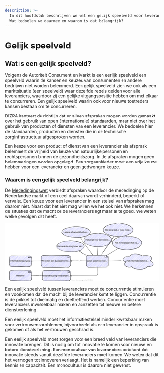 ```yaml
---
description: >-
  In dit hoofdstuk beschrijven we wat een gelijk speelveld voor leveranciers is.
  Wat bedoelen we daarmee en waarom is dat belangrijk?
---
```


# Gelijk speelveld

## Wat is een gelijk speelveld?

Volgens de Autoriteit Consument en Markt is een eerlijk speelveld een speelveld waarin de kansen en keuzes van consumenten en andere bedrijven niet worden belemmerd. Een gelijk speelveld zien we ook als een marktsituatie \(een speelveld\) waar dezelfde regels gelden voor alle leveranciers, waardoor zij een gelijke uitgangspositie hebben om met elkaar te concurreren. Een gelijk speelveld waarin ook voor nieuwe toetreders kansen bestaan om te concurreren.

DIZRA hanteert de richtlijn dat er alleen afspraken mogen worden gemaakt over het gebruik van open \(internationale\) standaarden, maar niet over het gebruik van producten of diensten van een leverancier. We bedoelen hier de standaarden, producten en diensten die in de technische zorginfrastructuur afgesproken worden.

Een keuze voor een product of dienst van een leverancier als afspraak belemmert de vrijheid van keuze van natuurlijke personen en rechtspersonen binnen de gezondheidszorg. In de afspraken mogen geen belemmeringen worden opgelegd. Een zorgaanbieder moet een vrije keuze hebben voor een leverancier en geen gedwongen keuze.

### Waarom is een gelijk speelveld belangrijk?

De [Mededingingswet](https://wetten.overheid.nl/BWBR0008691/2019-01-01#Hoofdstuk3) verbiedt afspraken waardoor de mededinging op de Nederlandse markt of een deel daarvan wordt verhinderd, beperkt of vervalst. Een keuze voor een leverancier in een stelsel van afspraken mag daarom niet. Naast dat het niet mag willen we het ook niet. We herkennen de situaties dat de macht bij de leveranciers ligt maar al te goed. We weten welke gevolgen dat heeft.

![Gelijk speelveld](../.gitbook/assets/motivation/levelplayingfield.svg)

Een eerlijk speelveld tussen leveranciers moet de concurrentie stimuleren en voorkomen dat de macht bij de leverancier komt te liggen. Concurrentie is de prikkel tot doelmatig en doeltreffend werken. Concurrentie moet leveranciers inwisselbaar maken en aanzetten tot nieuwe en betere dienstverlening.

Een eerlijk speelveld moet het informatiestelsel minder kwetsbaar maken voor vertrouwensproblemen, bijvoorbeeld als een leverancier in opspraak is gekomen of als het vertrouwen geschaad is.

Een eerlijk speelveld moet zorgen voor een breed veld van leveranciers die innovatie brengen. Dit is nodig om tot innovatie te komen voor nieuwe en betere dienstverlening. Een monocultuur van leveranciers betekent dat innovatie steeds vanuit dezelfde leveranciers moet komen. We weten dat dit het vermogen tot innoveren verlaagt. Het is namelijk een beperking van kennis en capaciteit. Een monocultuur is daarom niet gewenst.
